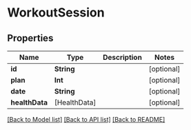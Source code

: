 # WorkoutSession

## Properties
Name | Type | Description | Notes
------------ | ------------- | ------------- | -------------
**id** | **String** |  | [optional] 
**plan** | **Int** |  | [optional] 
**date** | **String** |  | [optional] 
**healthData** | [HealthData] |  | [optional] 

[[Back to Model list]](../README.md#documentation-for-models) [[Back to API list]](../README.md#documentation-for-api-endpoints) [[Back to README]](../README.md)


